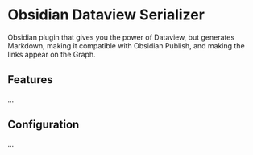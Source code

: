 # Obsidian Dataview Serializer

Obsidian plugin that gives you the power of Dataview, but generates Markdown, making it compatible with Obsidian Publish, and making the links appear on the Graph.

## Features

...

## Configuration

...
